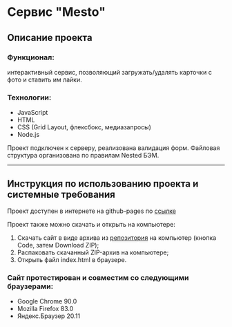 # Сервис "Mesto"

## Описание проекта
### Функционал: 
интерактивный сервис, позволяющий загружать/удалять карточки с фото и ставить им лайки.

### Технологии: 
- JavaScript
- HTML
- CSS (Grid Layout, флексбокс, медиазапросы)
- Node.js

Проект подключен к серверу, реализована валидация форм.
Файловая структура организована по правилам Nested БЭМ.
___________________________
## Инструкция по использованию проекта и системные требования
Проект доступен в интернете на github-pages по [ссылке](https://niarga.github.io/mesto/)

Проект также можно скачать и открыть на компьютере:
1. Скачать сайт в виде архива из [репозитория](https://github.com/niarga/mesto) на компьютер (кнопка Code, затем Download ZIP);
2. Распаковать скачанный ZIP-архив на компьютере;
3. Открыть файл index.html в браузере.

### Сайт протестирован и совместим со следующими браузерами:
* Google Chrome 90.0
* Mozilla Firefox 83.0
* Яндекс.Браузер 20.11

